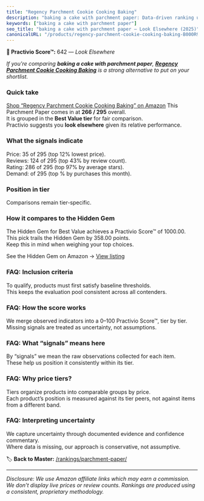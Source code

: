 ```yaml
---
title: "Regency Parchment Cookie Cooking Baking"
description: "baking a cake with parchment paper: Data-driven ranking using the Practivio Score™. Positioned by quality, value, demand, findability, momentum."
keywords: ["baking a cake with parchment paper"]
seo_title: "baking a cake with parchment paper — Look Elsewhere (2025)"
canonicalURL: "/products/regency-parchment-cookie-cooking-baking-B000R9MKNE/"
---
```


**🚫 Practivio Score™:** 642 — _Look Elsewhere_


*If you're comparing **baking a cake with parchment paper**, **[Regency Parchment Cookie Cooking Baking](https://www.amazon.com/dp/B000R9MKNE?tag=practivio-20)** is a strong alternative to put on your shortlist.*
### Quick take
[Shop “Regency Parchment Cookie Cooking Baking” on Amazon](https://www.amazon.com/dp/B000R9MKNE?tag=practivio-20)
This Parchment Paper comes in at **266 / 295** overall.  
It is grouped in the **Best Value tier** for fair comparison.  
Practivio suggests you **look elsewhere** given its relative performance.

### What the signals indicate
Price: 35 of 295 (top 12% lowest price).  
Reviews: 124 of 295 (top 43% by review count).  
Rating: 286 of 295 (top 97% by average stars).  
Demand:  of 295 (top % by purchases this month).

### Position in tier
Comparisons remain tier-specific.

### How it compares to the Hidden Gem
The Hidden Gem for Best Value achieves a Practivio Score™ of 1000.00.  
This pick trails the Hidden Gem by 358.00 points.  
Keep this in mind when weighing your top choices.  

See the Hidden Gem on Amazon → [View listing](https://www.amazon.com/dp/B07L9X9XXX?tag=practivio-20)

### FAQ: Inclusion criteria
To qualify, products must first satisfy baseline thresholds.  
This keeps the evaluation pool consistent across all contenders.

### FAQ: How the score works
We merge observed indicators into a 0–100 Practivio Score™, tier by tier.  
Missing signals are treated as uncertainty, not assumptions.

### FAQ: What “signals” means here
By “signals” we mean the raw observations collected for each item.  
These help us position it consistently within its tier.

### FAQ: Why price tiers?
Tiers organize products into comparable groups by price.  
Each product’s position is measured against its tier peers, not against items from a different band.

### FAQ: Interpreting uncertainty
We capture uncertainty through documented evidence and confidence commentary.  
Where data is missing, our approach is conservative, not assumptive.


🏷️ **Back to Master:** [/rankings/parchment-paper/](/rankings/parchment-paper/)

---
_Disclosure: We use Amazon affiliate links which may earn a commission. We don’t display live prices or review counts. Rankings are produced using a consistent, proprietary methodology._
